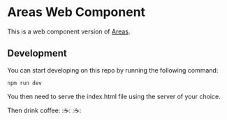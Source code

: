 # Areas Web Component

This is a web component version of [Areas](https://github.com/bimdata/areas).

## Development

You can start developing on this repo by running the following command:

```bash
npm run dev
```

You then need to serve the index.html file using the server of your choice.

Then drink coffee: ::coffee:: ::coffee::
